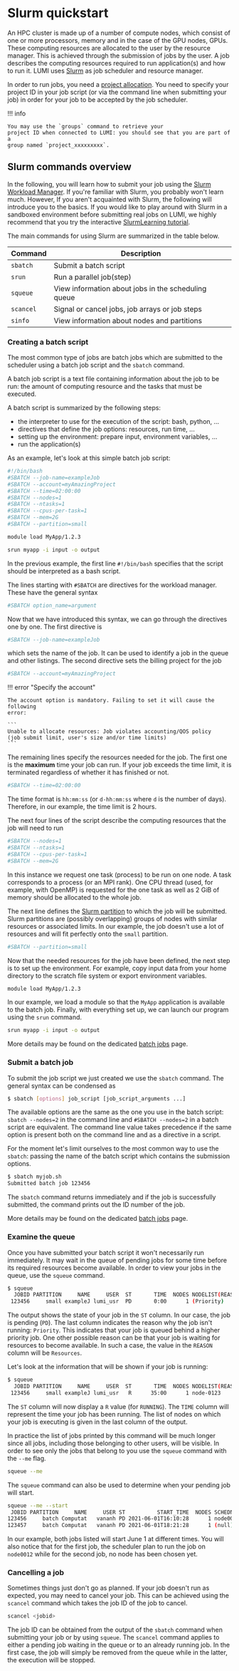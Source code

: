 [slurm]: https://slurm.schedmd.com/
[slurmlearning]: http://slurmlearning.deic.dk/
[partitions]: ../../runjobs/scheduled-jobs/partitions.md
[batch-jobs]: ../../runjobs/scheduled-jobs/batch-job.md
[accesslumi]: ../../firststeps/accessLUMI.md

# Slurm quickstart

An HPC cluster is made up of a number of compute nodes, which consist of one or
more processors, memory and in the case of the GPU nodes, GPUs. These computing
resources are allocated to the user by the resource manager. This is achieved
through the submission of jobs by the user. A job describes the computing
resources required to run application(s) and how to run it. LUMI uses
[Slurm][slurm] as job scheduler and resource manager.

In order to run jobs, you need a [project allocation][accesslumi]. You need to
specify your project ID in your job script (or via the command line when
submitting your job) in order for your job to be accepted by the job scheduler.

!!! info

    You may use the `groups` command to retrieve your 
    project ID when connected to LUMI: you should see that you are part of a 
    group named `project_xxxxxxxxx`.

## Slurm commands overview

In the following, you will learn how to submit your job using the [Slurm
Workload Manager][slurm]. If you're familiar with Slurm, you probably won't
learn much. However, If you aren't acquainted with Slurm, the following will
introduce you to the basics. If you would like to play around with Slurm in a
sandboxed environment before submitting real jobs on LUMI, we highly recommend
that you try the interactive [SlurmLearning tutorial][slurmlearning].

The main commands for using Slurm are summarized in the table below.

| Command   | Description                                                 |
| --------- | ----------------------------------------------------------- |
| `sbatch`  | Submit a batch script                                       |
| `srun`    | Run a parallel job(step)                                    |
| `squeue`  | View information about jobs in the scheduling queue         |
| `scancel` | Signal or cancel jobs, job arrays or job steps              |
| `sinfo`   | View information about nodes and partitions                 |

### Creating a batch script

The most common type of jobs are batch jobs which are submitted to the
scheduler using a batch job script and the `sbatch` command.

A batch job script is a text file containing information about the job
to be run: the amount of computing resource and the tasks that must be executed.

A batch script is summarized by the following steps:

- the interpreter to use for the execution of the script: bash, python, ...
- directives that define the job options: resources, run time, ...
- setting up the environment: prepare input, environment variables, ...
- run the application(s)

As an example, let's look at this simple batch job script:

```bash
#!/bin/bash
#SBATCH --job-name=exampleJob
#SBATCH --account=myAmazingProject
#SBATCH --time=02:00:00
#SBATCH --nodes=1
#SBATCH --ntasks=1
#SBATCH --cpus-per-task=1
#SBATCH --mem=2G
#SBATCH --partition=small

module load MyApp/1.2.3

srun myapp -i input -o output
```

In the previous example, the first line `#!/bin/bash` specifies that the script
should be interpreted as a bash script.

The lines starting with `#SBATCH` are directives for the workload manager.
These have the general syntax

```bash
#SBATCH option_name=argument
```

Now that we have introduced this syntax, we can go through the directives one
by one. The first directive is

```bash
#SBATCH --job-name=exampleJob
```

which sets the name of the job. It can be used to identify a job in the queue
and other listings. The second directive sets the billing project for the job

```bash
#SBATCH --account=myAmazingProject
```

!!! error "Specify the account"

    The account option is mandatory. Failing to set it will cause the following
    error:

    ```
    Unable to allocate resources: Job violates accounting/QOS policy 
    (job submit limit, user's size and/or time limits)
    ```

The remaining lines specify the resources needed for the job. The first one is
the **maximum** time your job can run. If your job exceeds the time limit, it
is terminated regardless of whether it has finished or not.

```bash
#SBATCH --time=02:00:00
```

The time format is ``hh:mm:ss`` (or `d-hh:mm:ss` where `d` is the number of
days). Therefore, in our example, the time limit is 2 hours.

The next four lines of the script describe the computing resources that the job
will need to run

```bash
#SBATCH --nodes=1
#SBATCH --ntasks=1
#SBATCH --cpus-per-task=1
#SBATCH --mem=2G
```

In this instance we request one task (process) to be run on one node. A task
corresponds to a process (or an MPI rank). One CPU thread (used, for example,
with OpenMP) is requested for the one task as well as 2 GiB of memory should be
allocated to the whole job.

The next line defines the [Slurm partition][partitions] to which the job will
be submitted. Slurm partitions are (possibly overlapping) groups of nodes with
similar resources or associated limits. In our example, the job doesn't use a
lot of resources and will fit perfectly onto the `small` partition.

```bash
#SBATCH --partition=small
```

Now that the needed resources for the job have been defined, the next step is
to set up the environment. For example, copy input data from your home
directory to the scratch file system or export environment variables.

```bash
module load MyApp/1.2.3
```

In our example, we load a module so that the `MyApp` application is available
to the batch job. Finally, with everything set up, we can launch our program
using the `srun` command.

```bash
srun myapp -i input -o output
```

More details may be found on the dedicated [batch jobs][batch-jobs] page.

### Submit a batch job

To submit the job script we just created we use the `sbatch` command. The
general syntax can be condensed as

```bash
$ sbatch [options] job_script [job_script_arguments ...]
```

The available options are the same as the one you use in the batch script:
`sbatch --nodes=2` in the command line and `#SBATCH --nodes=2` in a batch
script are equivalent. The command line value takes precedence if the same
option is present both on the command line and as a directive in a script.

For the moment let's limit ourselves to the most common way to use the
`sbatch`: passing the name of the batch script which contains the submission
options.

```bash
$ sbatch myjob.sh
Submitted batch job 123456
```

The `sbatch` command returns immediately and if the job is successfully
submitted, the command prints out the ID number of the job.

More details may be found on the dedicated [batch jobs][batch-jobs] page.

### Examine the queue

Once you have submitted your batch script it won't necessarily run immediately.
It may wait in the queue of pending jobs for some time before its required
resources become available. In order to view your jobs in the queue, use the
`squeue` command.

```bash
$ squeue
  JOBID PARTITION     NAME     USER  ST       TIME  NODES NODELIST(REASON)
 123456     small exampleJ lumi_usr  PD       0:00      1 (Priority)
```

The output shows the state of your job in the `ST` column. In our case, the job
is pending (`PD`). The last column indicates the reason why the job isn't
running: `Priority`. This indicates that your job is queued behind a higher
priority job. One other possible reason can be that your job is waiting for
resources to become available. In such a case, the value in the `REASON` column
will be `Resources`.

Let's look at the information that will be shown if your job is running:

```bash
$ squeue
  JOBID PARTITION     NAME     USER  ST       TIME  NODES NODELIST(REASON)
 123456     small exampleJ lumi_usr   R      35:00      1 node-0123
```

The `ST` column will now display a `R` value (for `RUNNING`). The `TIME` column
will represent the time your job has been running. The list of nodes on which
your job is executing is given in the last column of the output.

In practice the list of jobs printed by this command will be much longer since
all jobs, including those belonging to other users, will be visible. In order
to see only the jobs that belong to you use the `squeue` command with the
`--me` flag.

```bash
squeue --me
```

The `squeue` command can also be used to determine when your pending job will
start.

```bash
squeue --me --start
 JOBID PARTITION     NAME     USER ST          START_TIME  NODES SCHEDNODES           NODELIST(REASON)
123456     batch Computat   vananh PD 2021-06-01T16:10:28      1 node0012             (Priority)
123457     batch Computat   vananh PD 2021-06-01T18:21:28      1 (null)               (Priority)
```

In our example, both jobs listed will start June 1 at different times. You will
also notice that for the first job, the scheduler plan to run the job on
`node0012` while for the second job, no node has been chosen yet.

### Cancelling a job

Sometimes things just don't go as planned. If your job doesn't run as expected,
you may need to cancel your job. This can be achieved using the `scancel`
command which takes the job ID of the job to cancel.

```bash
scancel <jobid>
```

The job ID can be obtained from the output of the `sbatch` command when
submitting your job or by using `squeue`. The `scancel` command applies to
either a pending job waiting in the queue or to an already running job. In the
first case, the job will simply be removed from the queue while in the latter,
the execution will be stopped.

